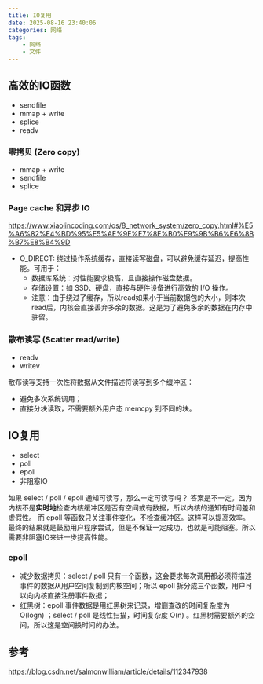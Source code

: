 ```yaml
---
title: IO复用
date: 2025-08-16 23:40:06
categories: 网络
tags:
    - 网络
    - 文件
---
```


## 高效的IO函数

- sendfile
- mmap + write
- splice
- readv

### 零拷贝 (Zero copy)

- mmap + write
- sendfile
- splice


### Page cache 和异步 IO

https://www.xiaolincoding.com/os/8_network_system/zero_copy.html#%E5%A6%82%E4%BD%95%E5%AE%9E%E7%8E%B0%E9%9B%B6%E6%8B%B7%E8%B4%9D

- O_DIRECT: 绕过操作系统缓存，直接读写磁盘，可以避免缓存延迟，提高性能。可用于：
  - 数据库系统：对性能要求极高，且直接操作磁盘数据。
  - 存储设置：如 SSD、硬盘，直接与硬件设备进行高效的 I/O 操作。
  - 注意：由于绕过了缓存，所以read如果小于当前数据包的大小，则本次read后，内核会直接丢弃多余的数据。这是为了避免多余的数据在内存中驻留。

### 散布读写 (Scatter read/write)

- readv
- writev

散布读写支持一次性将数据从文件描述符读写到多个缓冲区：

- 避免多次系统调用；
- 直接分块读取，不需要额外用户态 memcpy 到不同的块。


## IO复用

- select
- poll
- epoll
- 非阻塞IO

如果 select / poll / epoll 通知可读写，那么一定可读写吗？
答案是不一定。因为内核不是**实时地**检查内核缓冲区是否有空间或有数据，所以内核的通知有时间差和虚假性。
而 epoll 等函数只关注事件变化，不检查缓冲区。这样可以提高效率。
最终的结果就是鼓励用户程序尝试，但是不保证一定成功，也就是可能阻塞。所以需要非阻塞IO来进一步提高性能。

### epoll

- 减少数据拷贝：select / poll 只有一个函数，这会要求每次调用都必须将描述事件的数据从用户空间复制到内核空间；所以 epoll 拆分成三个函数，用户可以向内核直接注册事件数据；
- 红黑树：epoll 事件数据是用红黑树来记录，增删查改的时间复杂度为 O(logn) ；select / poll 是线性扫描，时间复杂度 O(n) 。红黑树需要额外的空间，所以这是空间换时间的办法。

## 参考

https://blog.csdn.net/salmonwilliam/article/details/112347938